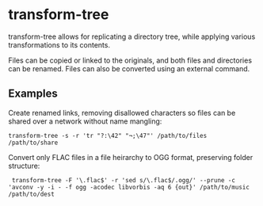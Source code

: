 transform-tree
==============

transform-tree allows for replicating a directory tree, while applying various transformations to its contents.

Files can be copied or linked to the originals, and both files and directories can be renamed. Files can also be converted using an external command.

Examples
--------

Create renamed links, removing disallowed characters so files can be shared over a network without name mangling:

    transform-tree -s -r 'tr "?:\42" "¬;\47"' /path/to/files /path/to/share

Convert only FLAC files in a file heirarchy to OGG format, preserving folder structure:

     transform-tree -F '\.flac$' -r 'sed s/\.flac$/.ogg/' --prune -c 'avconv -y -i - -f ogg -acodec libvorbis -aq 6 {out}' /path/to/music /path/to/dest
